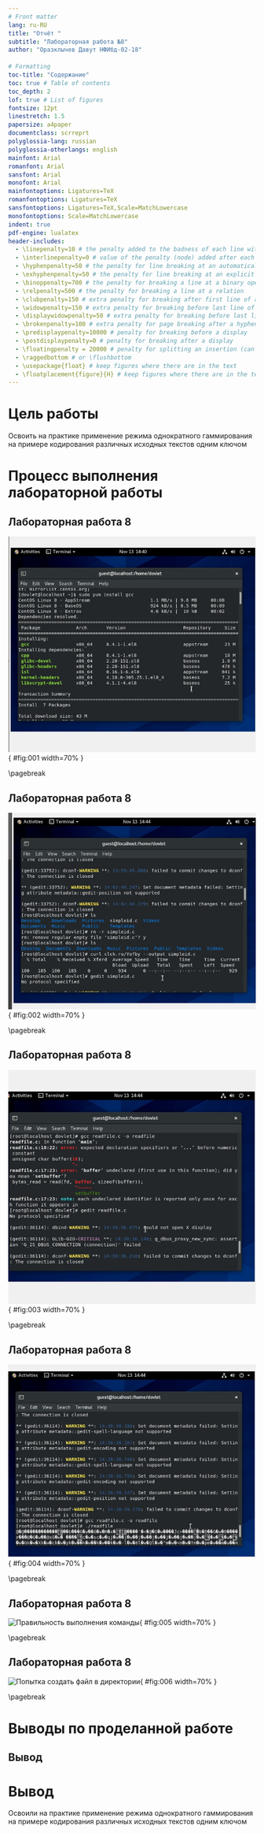 ```yaml
---
# Front matter
lang: ru-RU
title: "Отчёт "
subtitle: "Лабораторная работа №8"
author: "Оразклычев Давут НФИбд-02-18"

# Formatting
toc-title: "Содержание"
toc: true # Table of contents
toc_depth: 2
lof: true # List of figures
fontsize: 12pt
linestretch: 1.5
papersize: a4paper
documentclass: scrreprt
polyglossia-lang: russian
polyglossia-otherlangs: english
mainfont: Arial
romanfont: Arial
sansfont: Arial
monofont: Arial
mainfontoptions: Ligatures=TeX
romanfontoptions: Ligatures=TeX
sansfontoptions: Ligatures=TeX,Scale=MatchLowercase
monofontoptions: Scale=MatchLowercase
indent: true
pdf-engine: lualatex
header-includes:
  - \linepenalty=10 # the penalty added to the badness of each line within a paragraph (no associated penalty node) Increasing the value makes tex try to have fewer lines in the paragraph.
  - \interlinepenalty=0 # value of the penalty (node) added after each line of a paragraph.
  - \hyphenpenalty=50 # the penalty for line breaking at an automatically inserted hyphen
  - \exhyphenpenalty=50 # the penalty for line breaking at an explicit hyphen
  - \binoppenalty=700 # the penalty for breaking a line at a binary operator
  - \relpenalty=500 # the penalty for breaking a line at a relation
  - \clubpenalty=150 # extra penalty for breaking after first line of a paragraph
  - \widowpenalty=150 # extra penalty for breaking before last line of a paragraph
  - \displaywidowpenalty=50 # extra penalty for breaking before last line before a display math
  - \brokenpenalty=100 # extra penalty for page breaking after a hyphenated line
  - \predisplaypenalty=10000 # penalty for breaking before a display
  - \postdisplaypenalty=0 # penalty for breaking after a display
  - \floatingpenalty = 20000 # penalty for splitting an insertion (can only be split footnote in standard LaTeX)
  - \raggedbottom # or \flushbottom
  - \usepackage{float} # keep figures where there are in the text
  - \floatplacement{figure}{H} # keep figures where there are in the text
---
```


# Цель работы

Освоить на практике применение режима однократного гаммирования
на примере кодирования различных исходных текстов одним ключом


# Процесс выполнения лабораторной работы

## Лабораторная работа 8

![Создание пользователя guest](image/1.jpg){ #fig:001 width=70% }

\pagebreak

## Лабораторная работа 8

![Переход на пользователя guest](image/2.jpg){ #fig:002 width=70% }

\pagebreak

## Лабораторная работа 8

![Команды: pwd, whoami, id, groups](image/3.jpg){ #fig:003 width=70% }

\pagebreak

## Лабораторная работа 8

![Команда cat /etc/passwd с фильтром и без](image/4.jpg){ #fig:004 width=70% }

\pagebreak

## Лабораторная работа 8

![Правильность выполнения команды](image/5.jpg){ #fig:005 width=70% }

\pagebreak

## Лабораторная работа 8

![Попытка создать файл в директории](image/6.jpg){ #fig:006 width=70% }

\pagebreak

# Выводы по проделанной работе

## Вывод

# Вывод

Освоили на практике применение режима однократного гаммирования
на примере кодирования различных исходных текстов одним ключом
